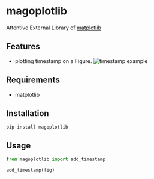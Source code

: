 # magoplotlib

Attentive External Library of [matplotlib](https://matplotlib.org/stable/index.html)

## Features

- plotting timestamp on a Figure.
![timestamp example](images/add_timestamp.png")

## Requirements

- matplotlib

## Installation

```
pip install magoplotlib
```

## Usage

```python
from magoplotlib import add_timestamp

add_timestamp(fig)
```

